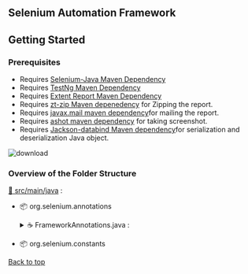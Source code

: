 ## Selenium Automation Framework

## Getting Started

### Prerequisites

- Requires [Selenium-Java Maven Dependency](https://mvnrepository.com/artifact/org.seleniumhq.selenium/selenium-java)
- Requires [TestNg Maven Dependency](https://mvnrepository.com/artifact/org.testng/testng)
- Requires [Extent Report Maven Dependency](https://mvnrepository.com/artifact/com.aventstack/extentreports)
- Requires [zt-zip Maven depenedency](https://mvnrepository.com/artifact/org.zeroturnaround/zt-zip) for Zipping the report.
- Requires [javax.mail maven dependency](https://mvnrepository.com/artifact/com.sun.mail/javax.mail)for mailing the report.
- Requires [ashot maven dependency](https://mvnrepository.com/artifact/ru.yandex.qatools.ashot/ashot) for taking screenshot.
- Requires [Jackson-databind Maven dependency](https://mvnrepository.com/artifact/com.fasterxml.jackson.core/jackson-databind)for serialization and deserialization Java object.
 
 ![download](https://github.com/user-attachments/assets/e06b84aa-de1b-4715-9964-530c486bce68)

 ### Overview of the Folder Structure
 
[📂 src/main/java](./src/main/java) :
 * 📦 org.selenium.annotations
	<details>
	<summary>☕ FrameworkAnnotations.java :</summary>
	
	- In this Java Interface class.
	- This is a custom annotation that allows you to tag test methods with metadata such as the author and category.
	- It contains two elements -
		- `AuthorType[] author();` → Specifies the author(s) of the test case.
		- `CategoryType[] category();` → Specifies the category of the test case (e.g., Smoke, Regression).
	- We have Used 2 Annotations : 
		- `@Retention(RetentionPolicy.RUNTIME)` → This specifies that the annotation should be retained at runtime and be available for reflection.In your case, this means that the FrameworkAnnotation can be accessed at runtime using Java Reflection API, which is useful for dynamically handling test cases.
		- `@Target(ElementType.METHOD)` → This means that the annotation can only be applied to methods. In a Selenium project, this typically means test methods in a test class.
	</details>
 * 📦 org.selenium.constants
 
<a href="#top">Back to top</a>

